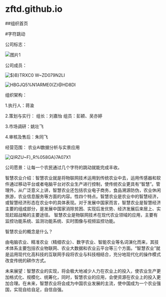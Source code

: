 
# zftd.github.io 
##组织首页    

#字符跳动

公司标志：






![图片1](https://user-images.githubusercontent.com/80244129/111142489-b6f9bd00-85bf-11eb-9a0f-e66fc26d596a.png)

公司成员：



![$}B}TRXC0 W~Z`D`079N2LI](https://user-images.githubusercontent.com/80244129/111158213-bcacce00-85d2-11eb-9142-3e2d6c6a5051.png)

![HBGJQ5%N1ARME0(Z}@HD8DI](https://user-images.githubusercontent.com/80244129/111143380-b281d400-85c0-11eb-80e7-f9a122ba82da.png)

组织架构：

1.执行人：蒋渝

2.策划与实行：
组长：刘嘉怡
组员：彭颖、吴亦婷

3.市场调研：姚壮飞

4.审核及售后：朱同飞


经营范围：
农业AI数据分析与实景应用




![Q)RZU~F)_R%058GA}7A07X1](https://user-images.githubusercontent.com/80244129/111159075-aa7f5f80-85d3-11eb-853b-741630bfbce7.png)




公司愿景：让每一个农民通过几个字符的跳动就能完成丰收。





智慧农业介绍：智慧农业就是将物联网技术运用到传统农业中去，运用传感器和软件通过移动平台或者电脑平台对农业生产进行控制，使传统农业更具有“智慧”。管理外，从广泛意义上讲，智慧农业还包括农业电子商务，食品溯源防伪，农业休闲旅游，农业信息服务等方面的内容。性四个特点。智慧农业是农业中的智慧经济，或智慧经济形态在农业中的具体表现。对于发展中国家而言，智慧农业是智慧经济主要的组成部分，是发展中国家消除贫困、实现后发优势、经济发展后来居上、实现赶超战略的主要途径。
智慧农业是物联网技术在现代农业领域的应用，主要有监控功能系统、监测功能系统、实时图像与视频监控功能。

智慧农业的概念是什么？

由电脑农业、精准农业（精细农业）、数字农业、智能农业等名词演化而来，其技术体系主要包括农业物联网、农业大数据和农业云平台等三个方面。“智慧农业”就是运用现代化高科技的互联网手段将农业与科技相结合，充分地现代化的操作模式改变传统的耕作方式。

未来展望：智慧农业的实现，将会极大地减少人力在农业上的投入，使农业生产更加格式化、规模化、统筹化，同时，智慧农业的应用，会使资源在农业上的投入更加合理。在未来，智慧农业将会成为中国农业发展的主流，使中国成为一个农业强国，实现自给自足，自信自强。
              
